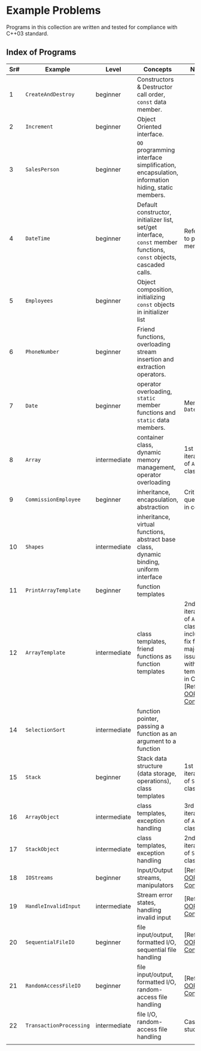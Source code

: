 # Example Problems

Programs in this collection are written and tested for compliance with C++03 standard.

## Index of Programs

| Sr#  | Example                 | Level        | Concepts                                                     | Notes                                                        |
| ---- | ----------------------- | ------------ | ------------------------------------------------------------ | ------------------------------------------------------------ |
| 1    | `CreateAndDestroy`      | beginner     | Constructors & Destructor call order, `const` data member.   |                                                              |
| 2    | `Increment`             | beginner     | Object Oriented interface.                                   |                                                              |
| 3    | `SalesPerson`           | beginner     | `OO` programming interface simplification, encapsulation, information hiding, static members. |                                                              |
| 4    | `DateTime`              | beginner     | Default constructor, initializer list, set/get interface, `const` member functions, `const` objects, cascaded calls. | Reference to private member.                                 |
| 5    | `Employees`             | beginner     | Object composition, initializing `const` objects in initializer list |                                                              |
| 6    | `PhoneNumber`           | beginner     | Friend functions, overloading stream insertion and extraction operators. |                                                              |
| 7    | `Date`                  | beginner     | operator overloading, `static` member functions and `static` data members. | Merge in `DateTime`                                          |
| 8    | `Array`                 | intermediate | container class, dynamic memory management, operator overloading | 1st iteration of `Array` class                               |
| 9    | `CommissionEmployee`    | beginner     | inheritance, encapsulation, abstraction                      | Critical question in code                                    |
| 10   | `Shapes`                | intermediate | inheritance, virtual functions, abstract base class, dynamic binding, uniform interface |                                                              |
| 11   | `PrintArrayTemplate`    | beginner     | function templates                                           |                                                              |
| 12   | `ArrayTemplate`         | intermediate | class templates, friend functions as function templates      | 2nd iteration of `Array` class, includes fix for major issues with templates in C++03. [Refer to [OOP Concepts](../oop_concepts.md#Limitations-of-Templates-in-C++03)] |
| 14   | `SelectionSort`         | intermediate | function pointer, passing a function as an argument to a function |                                                              |
| 15   | `Stack`                 | beginner     | Stack data structure (data storage, operations), class templates | 1st iteration of `Stack` class                               |
| 16   | `ArrayObject`           | intermediate | class templates, exception handling                          | 3rd iteration of `Array` class                               |
| 17   | `StackObject`           | intermediate | class templates, exception handling                          | 2nd iteration of `Stack` class                               |
| 18   | `IOStreams`             | beginner     | Input/Output streams, manipulators                           | [Refer to [OOP Concepts](../oop_concepts.md#Stream-IO)]      |
| 19   | `HandleInvalidInput`    | intermediate | Stream error states, handling invalid input                  | [Refer to [OOP Concepts](../oop_concepts.md#`std::cin`-and-handling-invalid-input)] |
| 20   | `SequentialFileIO`      | beginner     | file input/output, formatted I/O, sequential file handling   | [Refer to [OOP Concepts](../oop_concepts.md#Sequential-Files)] |
| 21   | `RandomAccessFileIO`    | beginner     | file input/output, formatted I/O, random-access file handling | [Refer to [OOP Concepts](../oop_concepts.md#Random-Access-Files)] |
| 22   | `TransactionProcessing` | intermediate | file I/O, random-access file handling                        | Case study                                                   |
|      |                         |              |                                                              |                                                              |

